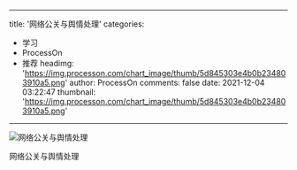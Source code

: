 
---
title: '网络公关与舆情处理'
categories: 
 - 学习
 - ProcessOn
 - 推荐
headimg: 'https://img.processon.com/chart_image/thumb/5d845303e4b0b234803910a5.png'
author: ProcessOn
comments: false
date: 2021-12-04 03:22:47
thumbnail: 'https://img.processon.com/chart_image/thumb/5d845303e4b0b234803910a5.png'
---

<div>   
<img class="thumb" alt="网络公关与舆情处理" src="https://img.processon.com/chart_image/thumb/5d845303e4b0b234803910a5.png" referrerpolicy="no-referrer">
<p>网络公关与舆情处理</p>  
</div>
            